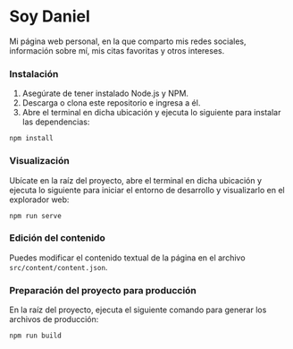 # Soy Daniel

Mi página web personal, en la que comparto mis redes sociales, información sobre mí, mis citas favoritas y otros intereses.

### Instalación

1. Asegúrate de tener instalado Node.js y NPM.
2. Descarga o clona este repositorio e ingresa a él.
3. Abre el terminal en dicha ubicación y ejecuta lo siguiente para instalar las dependencias:

```
npm install
```

### Visualización

Ubícate en la raíz del proyecto, abre el terminal en dicha ubicación y ejecuta lo siguiente para iniciar el entorno de desarrollo y visualizarlo en el explorador web:

```
npm run serve
```

### Edición del contenido

Puedes modificar el contenido textual de la página en el archivo `src/content/content.json`.

### Preparación del proyecto para producción

En la raíz del proyecto, ejecuta el siguiente comando para generar los archivos de producción:

```
npm run build
```
